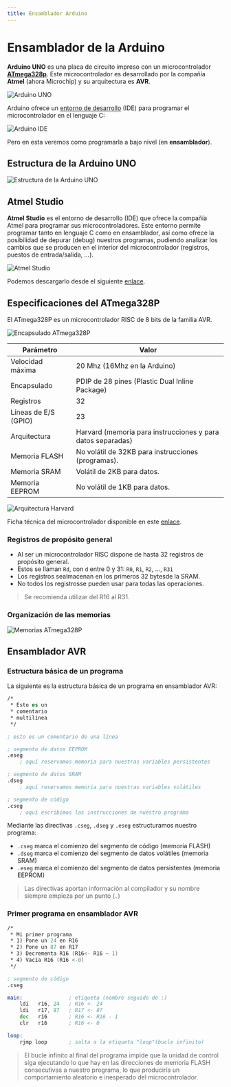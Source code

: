 ```yaml
---
title: Ensamblador Arduino
---
```

# Ensamblador de la Arduino

**Arduino UNO** es una placa de circuito impreso con un microcontrolador [**ATmega328p**](http://www.microchip.com/wwwproducts/en/ATmega328p). Este microcontrolador es desarrollado por la compañía **Atmel** (ahora Microchip) y su arquitectura es **AVR**.

![Arduino UNO](imagenes/arduino-uno.png)

Arduino ofrece un [entorno de desarrollo](https://www.arduino.cc/en/Main/Software) (IDE) para programar el microcontrolador en el lenguaje C:

![Arduino IDE](imagenes/arduino-ide.png)

Pero en esta veremos como programarla a bajo nivel (en **ensamblador**).

## Estructura de la Arduino UNO

![Estructura de la Arduino UNO](imagenes/estructura-arduino.png)

## Atmel Studio

**Atmel Studio** es el entorno de desarrollo (IDE) que ofrece la compañía Atmel para programar sus microcontroladores. Este entorno permite programar tanto en lenguaje C como en ensamblador, así como ofrece la posibilidad de depurar (debug) nuestros programas, pudiendo analizar los cambios que se producen en el interior del microcontrolador (registros, puestos de entrada/salida, ...).

![Atmel Studio](imagenes/atmel-studio.png)

Podemos descargarlo desde el siguiente [enlace](http://www.atmel.com/microsite/atmel-studio/).

## Especificaciones del ATmega328P

El ATmega328P es un microcontrolador RISC de 8 bits de la familia AVR.

![Encapsulado ATmega328P](imagenes/encapsulado-arduino.png)

| Parámetro            | Valor                                    |
| -------------------- | ---------------------------------------- |
| Velocidad máxima     | 20 Mhz (16Mhz en la Arduino)             |
| Encapsulado          | PDIP de 28 pines (Plastic Dual Inline Package) |
| Registros            | 32                                       |
| Líneas de E/S (GPIO) | 23                                       |
| Arquitectura         | Harvard (memoria para instrucciones y para datos separadas) |
| Memoria FLASH        | No volátil de 32KB para instrucciones (programas). |
| Memoria SRAM         | Volátil de 2KB para datos.               |
| Memoria EEPROM       | No volátil de 1KB para datos.            |

![Arquitectura Harvard](imagenes/arquitectura-harvard.png)

Ficha técnica del microcontrolador disponible en este [enlace](http://www.atmel.com/Images/Atmel-42735-8-bit-AVR-Microcontroller-ATmega328-328P_Datasheet.pdf).

### Registros de propósito general

- Al ser un microcontrolador RISC dispone de hasta 32 registros de propósito general.
- Estos se llaman `Rd`, con `d` entre 0 y 31: `R0`, `R1`, `R2`, …, `R31`
- Los registros sealmacenan en los primeros 32 bytesde la SRAM.
- No todos los registrosse pueden usar para todas las operaciones.

> Se recomienda utilizar del R16 al R31.

### Organización de las memorias

![Memorias ATmega328P](imagenes/memorias-atmega328p.png)

## Ensamblador AVR

### Estructura básica de un programa

La siguiente es la estructura básica de un programa en ensamblador AVR:

```asm
/*
 * Esto es un 
 * comentario 
 * multilínea
 */ 

; esto es un comentario de una línea

; segmento de datos EEPROM
.eseg
	; aquí reservamos memoria para nuestras variables persistentes

; segmento de datos SRAM
.dseg 
    ; aquí reservamos memoria para nuestras variables volátiles

; segmento de código
.cseg
    ; aquí escribimos las instrucciones de nuestro programa
```

Mediante las directivas `.cseg`, `.dseg` y `.eseg` estructuramos nuestro programa:

- `.cseg` marca el comienzo del segmento de código (memoria FLASH)
-  `.dseg` marca el comienzo del segmento de datos volátiles (memoria SRAM)
- `.eseg`  marca el comienzo del segmento de datos persistentes (memoria EEPROM)

> Las directivas aportan información al compilador y su nombre siempre empieza por un punto (`.`)

### Primer programa en ensamblador AVR

```asm
/*
 * Mi primer programa
 * 1) Pone un 24 en R16 
 * 2) Pone un 87 en R17
 * 3) Decrementa R16 (R16<- R16 – 1)
 * 4) Vacía R16 (R16 <-0)
 */

; segmento de código
.cseg

main:  				; etiqueta (nombre seguido de :)
    ldi   r16, 24  	; R16 <- 24
    ldi   r17, 87  	; R17 <- 87
    dec   r16  		; R16 <- R16 - 1
    clr   r16  		; R16 <- 0

loop:
    rjmp loop  		; salta a la etiqueta "loop"(bucle infinito)
```

> El bucle infinito al final del programa impide que la unidad de control siga
> ejecutando lo que hay en las direcciones de memoria FLASH consecutivas a
> nuestro programa, lo que produciría un comportamiento aleatorio e inesperado
> del microcontrolador.